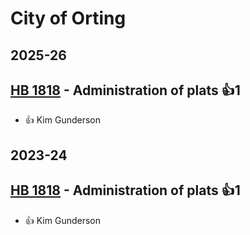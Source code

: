# City of Orting
## 2025-26

## [HB 1818](/bill/2025-26/hb/1818/) - Administration of plats 👍1  
* 👍 Kim Gunderson

## 2023-24

## [HB 1818](/bill/2023-24/hb/1818/) - Administration of plats 👍1  
* 👍 Kim Gunderson
